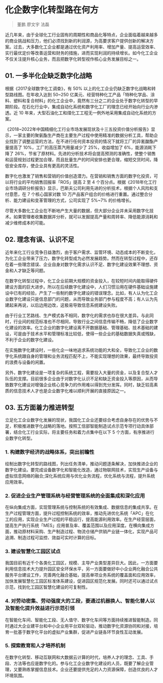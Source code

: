 # 化企数字化转型路在何方
> 董鹏 廖文宇 法磊
 
近几年来，由于全球化工行业固有的周期性和商品化等特点，企业面临着越来越多的商业挑战和压力，他们必须找到新的利润源，为高要求客户提供创新的解决方案。过去，大多数化工企业都是通过优化资产利用率、增加产量、提高运营效率、实行最优定价等改善运营和财务的措施，进而实现利润的持续增长。如今化工企业不仅关注提升核心业务，而且把数字化转型视作核心业务发展目标之一。

## 01. 一多半化企缺乏数字化战略

根据《2017全球数字化工调查》，有 50% 以上的化工企业仍缺乏数字化战略和转型路线图。在年收入达到 50~250 亿美元、经营特种化工产品「特种化学品、涂料、塑料和复合材料」的化工企业中，竟然有三分之二的企业处于数字化转型的早期阶段。在石化行业中，集成自动化系统和数字化工厂的理念已经开始向行业内渗透。近 10 年来，大型石油化工和煤化工工程无一例外地采用集成自动化系统的方案。

《2018~2022年中国精细化工行业市场发展现状及十三五投资价值分析报告》显示，一家主要的聚氨酯生产商在主要生产过程中使用精准的数据分析工具，帮助企业找到了调整运营的方法，在不进行任何资本投资的情况下就将工厂的异氰酸酯产量提高了 10%，工厂的高压蒸汽用量减少了 25%，收益增加了 6%，能源消耗下降了 26%，节省了原材料。先进的分析技术将会提高预测的准确性，使整个销售和运营规划过程更加合理，而且批量生产的时间安排也更合理，缩短交货时间，降低安全库存，使企业具有更高的灵活性。

数字化也激发了销售和营销的价值创造潜力。在营销和销售方面的数字化投资，可以将行业的平均销售回报率「ROS」提高 2 至 4 个百分点。根据《2018年化工行业市场调研分析报告》显示，巴斯夫公司利用先进的分析技术，根据个人风险和支付意愿，在 7 个核心国家对数 10 万产品客户组合的价格进行重置。通过整合分析、能力建设和变革管理的方式，公司实现了 5%~7% 的价格增长。

尽管大多数化工企业在不断地产生大量的数据，但大部分企业并未采用数字化技术。如果管理者收集数据并分析，就可以发掘提高产量和周转率、降低能源消耗和减少维修成本的可能。

## 02. 理念有误、认识不足

近年来化工行业竞争日益激烈，由于客户需求、监管环境、动态成本的不断变化，为化工企业带来了压力，数字化转型成为必然发展趋势。然而在转型过程中，还存在着一些理念错误、企业自身对数字化需求认识不足、数字化建设效果不理想、资金和人才缺乏等问题。
  
在数字化转型过程中，化工企业前期大规模的资金投入，在较短时间内能取得硬件建设方面的巨大进步。所以在后续数字化建设中，人们习惯沿用在硬件基础设施建设中已有的经验，产生了一些制约数字化建设的错误理念。比如，有人认为化工企业数字化建设只是信息部门的问题，从而导致业务部门参与程度不高；有人认为先建起来再说，以后边用边改，这极易导致信息系统建设失败。

由于行业工艺路线、生产模式各不相同，数字化的需求也存在很大差异。与此同时，行业间的规范标准也不尽相同，导致行业之间信息传输不畅，降低了企业数字化建设的效率。化工企业的数字化建设离不开数据基础、管理基础、技术基础的建设，可是由于技术水平和管理标准比较低，使得一些企业的基础数据失真或残缺，不利于企业的数字化建设。

在实施数字化建设时，一些化企一味地追求系统功能的大和全，导致化工企业的数字化系统跟自身的管理和业务流程匹配不上，不能实现理想的效果，最终导致投资的浪费与设备的闲置。

另外，数字化建设是一项复杂的系统工程，需要投入大量的资金，以及复合型人才队伍的支撑。目前很多企业由于对数字化认识不足和缺乏资金投入等原因，从而导致数字化建设对增强企业核心竞争力的作用难以得到充分发挥。同时，缺乏较高素质的信息技术人才也是企业数字化难以顺利开展的直接原因之一。
  
## 03. 五方面着力推进转型
  
立足化工企业数字化发展的现状，我国化工企业还要综合考虑自身存在的优势与不足，积极推进数字化战略的落地。按照工信部智能制造试点示范专项行动具体部署，结合化工行业实际，将主要任务和着力点集中在以下 5 个方面，有序推进行业数字化转型。
  
### 1. 构建数字经济的战略体系，突出前瞻性

绘制出数字化转型的路线图，列出任务清单，推动问题逐条解决，加快推进企业的数字化建设。要完成设备数字化和智能化改造，通过物联网技术，实现生产设备与虚拟信息网络的融合;深化系统应用与优化业务流程，优化系统与流程，提升系统应用效率。

### 2. 促进企业生产管理系统与经营管理系统的全面集成和深化应用

在纵向集成方面，实现管理系统与控制系统的有效集成、数据信息的集成共享。在生产过程管理方面，提升过程控制系统的效率，推动先进优化系统「APC」在化工的应用，实现企业生产过程的平稳运行，提高能源利用效率。在生产经营层面，提高生产执行系统「MES」应用普及率、覆盖范围以及应用深度。在横向集成方面，推动原材料采购、生产制造过程、物流仓储产供销产业链一体化，实现产品可追溯、制造过程可监控、效益可实时计算的目标。

### 3. 建设智慧化工园区试点

我国目前有近千个各类化工园区，规模、主导产业类型差异巨大。因此，一方面要利用信息技术大力提升园区安全环保水平，另一方面要做好中小企业两化融合公共服务平台建设工作，完善两化融合基础，提高单项业务系统的覆盖面和应用效率，加快发展智慧化工园区标准体系建设，促进园区规范化发展。同时还可以通过试点示范，找到化工园区智慧化建设的可复制性。

### 4. 对劳动密集、劳动强度大的工段，要通过机器换人、智能化替人以及智能化提升效益进行示范引领

在智能化车间、智能化工段、无人值守、数字化车间等方面持续推进智能制造。同时通过大企业建平台和中小企业用平台双轮驱动，推动数字化资源协同和对接，培育一批基于数字化平台的虚拟产业集群，促进产业链各环节良性互动发展。
  
### 5. 探索教育和人才培养机制

在数字化转型、移动互联网和大数据云计算的时代，培养人才的理念、工具、手段、方法等也应是数字化的。参与化工企业数字化建设的人员，既要了解企业管理，又要熟练掌握信息技术。企业还要提供充足的人力资源保障，创造优良的人才环境氛围。
  
  
  
  
  